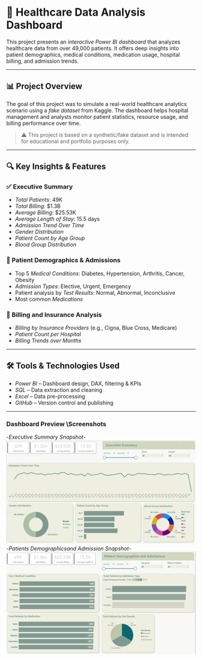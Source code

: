 # 🏥 Healthcare Data Analysis Dashboard

This project presents an *interactive Power BI dashboard* that analyzes healthcare data from over 49,000 patients. It offers deep insights into patient demographics, medical conditions, medication usage, hospital billing, and admission trends.

---

## 📊 Project Overview

The goal of this project was to simulate a real-world healthcare analytics scenario using a *fake dataset* from Kaggle. The dashboard helps hospital management and analysts monitor patient statistics, resource usage, and billing performance over time.

> ⚠️ This project is based on a synthetic/fake dataset and is intended for educational and portfolio purposes only.

---

## 🔍 Key Insights & Features

### ✅ Executive Summary
- *Total Patients*: 49K  
- *Total Billing*: $1.3B  
- *Average Billing*: $25.53K  
- *Average Length of Stay*: 15.5 days  
- *Admission Trend Over Time*  
- *Gender Distribution*  
- *Patient Count by Age Group*  
- *Blood Group Distribution*

### 🧾 Patient Demographics & Admissions
- Top 5 *Medical Conditions*: Diabetes, Hypertension, Arthritis, Cancer, Obesity  
- *Admission Types*: Elective, Urgent, Emergency  
- Patient analysis by *Test Results*: Normal, Abnormal, Inconclusive  
- Most common *Medications*

### 💸 Billing and Insurance Analysis
- *Billing by Insurance Providers* (e.g., Cigna, Blue Cross, Medicare)  
- *Patient Count per Hospital*  
- *Billing Trends over Months*

---

## 🛠️ Tools & Technologies Used

- *Power BI* – Dashboard design, DAX, filtering & KPIs  
- *SQL* – Data extraction and cleaning  
- *Excel* – Data pre-processing  
- *GitHub* – Version control and publishing

---

### Dashboard Preview \Screenshots

-*Executive Summary Snapshot*- ![Dashboard Preview](https://github.com/Mohammed-Aamir2327/Healthcare-Data-Analysis-Dashboard/blob/main/Executive%20Summary%20Screenshot.png)
-*Patients Demographicsand Admission Snapshot*- ![Dashboard Preview](https://github.com/Mohammed-Aamir2327/Healthcare-Data-Analysis-Dashboard/blob/main/Patient%20Demographics%20and%20Admission%20Screenshot.png)
